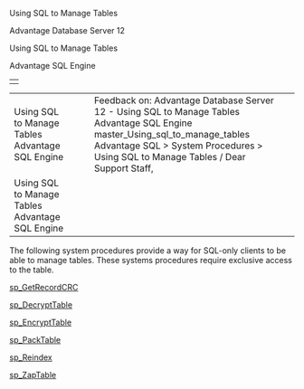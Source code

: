 Using SQL to Manage Tables




Advantage Database Server 12  

Using SQL to Manage Tables

Advantage SQL Engine

|  |
| --- |
|  |

|  |  |  |  |  |
| --- | --- | --- | --- | --- |
| Using SQL to Manage Tables  Advantage SQL Engine |  |  | Feedback on: Advantage Database Server 12 - Using SQL to Manage Tables Advantage SQL Engine master\_Using\_sql\_to\_manage\_tables Advantage SQL > System Procedures > Using SQL to Manage Tables / Dear Support Staff, |  |
| Using SQL to Manage Tables  Advantage SQL Engine |  |  |  |  |

The following system procedures provide a way for SQL-only clients to be able to manage tables. These systems procedures require exclusive access to the table.

[sp\_GetRecordCRC](master_sp_getrecordcrc.htm)

[sp\_DecryptTable](master_sp_decrypttable.htm)

[sp\_EncryptTable](master_sp_encrypttable.htm)

[sp\_PackTable](master_sp_packtable.htm)

[sp\_Reindex](master_sp_reindex.htm)

[sp\_ZapTable](master_sp_zaptable.htm)